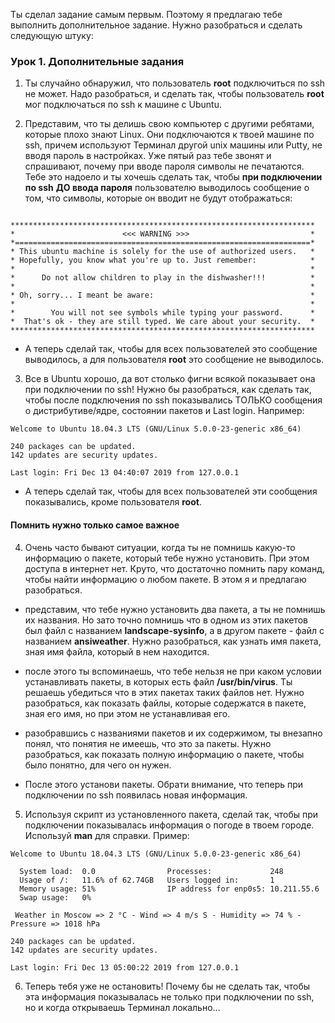Ты сделал задание самым первым. Поэтому я предлагаю тебе выполнить дополнительное задание. Нужно разобраться и сделать следующую штуку:

### Урок 1. Дополнительные задания
1. Ты случайно обнаружил, что пользователь **root** подключиться по ssh не может. Надо разобраться, и сделать так, чтобы пользователь **root** мог подключаться по ssh к машине с Ubuntu.

2. Представим, что ты делишь свою компьютер с другими ребятами, которые плохо знают Linux. Они подключаются к твоей машине по ssh, причем используют Терминал другой unix машины или Putty, не вводя пароль в настройках. Уже пятый раз тебе звонят и спрашивают, почему при вводе пароля символы не печатаются. Тебе это надоело и ты хочешь сделать так, чтобы **при подключении по ssh** **ДО ввода пароля** пользователю выводилось сообщение о том, что символы, которые он вводит не будут отображаться:

```

********************************************************************
*                        <<< WARNING >>>                           *
*==================================================================*
* This ubuntu machine is solely for the use of authorized users.   *
* Hopefully, you know what you're up to. Just remember:            *
*                                                                  *
*      Do not allow children to play in the dishwasher!!!          *
*                                                                  *
* Oh, sorry... I meant be aware:                                   *
*                                                                  *
*        You will not see symbols while typing your password.      *
*  That's ok - they are still typed. We care about your security.  *
********************************************************************

```

- А теперь сделай так, чтобы для всех пользователей это сообщение выводилось, а для пользователя **root** это сообщение не выводилось.

3. Все в Ubuntu хорошо, да вот столько фигни всякой показывает она при подключении по ssh! Нужно бы разобраться, как сделать так, чтобы после подключения по ssh показывались ТОЛЬКО сообщения о дистрибутиве/ядре, состоянии пакетов и Last login. Например:

```
Welcome to Ubuntu 18.04.3 LTS (GNU/Linux 5.0.0-23-generic x86_64)

240 packages can be updated.
142 updates are security updates.

Last login: Fri Dec 13 04:40:07 2019 from 127.0.0.1
```

- А теперь сделай так, чтобы для всех пользователей эти сообщения показывались, кроме пользователя **root**.

#### Помнить нужно только самое важное
4. Очень часто бывают ситуации, когда ты не помнишь какую-то информацию о пакете, который тебе нужно установить. При этом доступа в интернет нет. Круто, что достаточно помнить пару команд, чтобы найти информацию о любом пакете. В этом я и предлагаю разобраться.

- представим, что тебе нужно установить два пакета, а ты не помнишь их названия. Но зато точно помнишь что в одном из этих пакетов был файл с названием **landscape-sysinfo**, а в другом пакете - файл с названием **ansiweather**. Нужно разобраться, как узнать имя пакета, зная имя файла, который в нем находится.

- после этого ты вспоминаешь, что тебе нельзя не при каком условии устанавливать пакеты, в которых есть файл **/usr/bin/virus**. Ты решаешь убедиться что в этих пакетах таких файлов нет. Нужно разобраться, как показать файлы, которые содержатся в пакете, зная его имя, но при этом не устанавливая его.

- разобравшись с названиями пакетов и их содержимом, ты внезапно понял, что понятия не имеешь, что это за пакеты. Нужно разобраться, как показать полную информацию о пакете, чтобы было понятно, для чего он нужен.
- После этого установи пакеты. Обрати внимание, что теперь при подключении по ssh появилась новая информация.

5. Используя скрипт из установленного пакета, сделай так, чтобы при подключении показывалась информация о погоде в твоем городе. Используй **man** для справки. Пример:

```
Welcome to Ubuntu 18.04.3 LTS (GNU/Linux 5.0.0-23-generic x86_64)

  System load:  0.0                Processes:             248
  Usage of /:   11.6% of 62.74GB   Users logged in:       1
  Memory usage: 51%                IP address for enp0s5: 10.211.55.6
  Swap usage:   0%

 Weather in Moscow => 2 °C - Wind => 4 m/s S - Humidity => 74 % - Pressure => 1018 hPa

240 packages can be updated.
142 updates are security updates.

Last login: Fri Dec 13 05:00:22 2019 from 127.0.0.1
```

6. Теперь тебя уже не остановить! Почему бы не сделать так, чтобы эта информация показывалась не только при подключении по ssh, но и когда открываешь Терминал локально...

